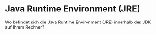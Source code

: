 # Java Runtime Environment (JRE)

Wo befindet sich die Java Runtime Environment (JRE) innerhalb des JDK auf Ihrem Rechner?
